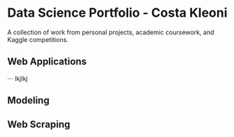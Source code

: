 # Data Science Portfolio - Costa Kleoni
A collection of work from personal projects, academic coursework, and Kaggle competitions.

## Web Applications
⋅⋅⋅ lkjlkj
## Modeling
## Web Scraping
